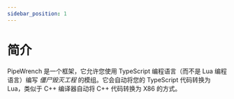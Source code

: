 ```yaml
---
sidebar_position: 1
---
```


# 简介

PipeWrench 是一个框架，它允许您使用 TypeScript 编程语言（而不是 Lua 编程语言）编写 *僵尸毁灭工程* 的模组。它会自动将您的 TypeScript 代码转换为 Lua，类似于 C++ 编译器自动将 C++ 代码转换为 X86 的方式。


